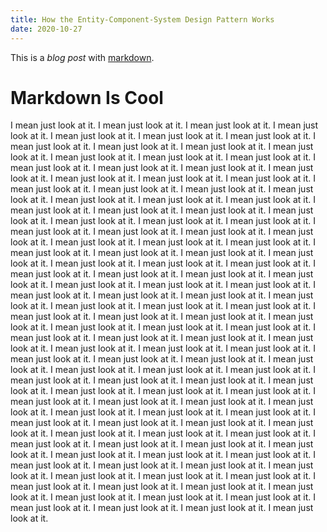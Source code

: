 ```yaml
---
title: How the Entity-Component-System Design Pattern Works
date: 2020-10-27
---
```


This is a _blog post_ with [markdown](#markdown-is-cool).

# Markdown Is Cool

I mean just look at it. I mean just look at it. I mean just look at it. I mean just look at it. I mean just look at it. I mean just look at it. I mean just look at it. I mean just look at it. I mean just look at it. I mean just look at it. I mean just look at it. I mean just look at it. I mean just look at it. I mean just look at it. I mean just look at it. I mean just look at it. I mean just look at it. I mean just look at it. I mean just look at it. I mean just look at it. I mean just look at it. I mean just look at it. I mean just look at it. I mean just look at it. I mean just look at it. I mean just look at it. I mean just look at it. I mean just look at it. I mean just look at it. I mean just look at it. I mean just look at it. I mean just look at it. I mean just look at it. I mean just look at it. I mean just look at it. I mean just look at it. I mean just look at it. I mean just look at it. I mean just look at it. I mean just look at it. I mean just look at it. I mean just look at it. I mean just look at it. I mean just look at it. I mean just look at it. I mean just look at it. I mean just look at it. I mean just look at it. I mean just look at it. I mean just look at it. I mean just look at it. I mean just look at it. I mean just look at it. I mean just look at it. I mean just look at it. I mean just look at it. I mean just look at it. I mean just look at it. I mean just look at it. I mean just look at it. I mean just look at it. I mean just look at it. I mean just look at it. I mean just look at it. I mean just look at it. I mean just look at it. I mean just look at it. I mean just look at it. I mean just look at it. I mean just look at it. I mean just look at it. I mean just look at it. I mean just look at it. I mean just look at it. I mean just look at it. I mean just look at it. I mean just look at it. I mean just look at it. I mean just look at it. I mean just look at it. I mean just look at it. I mean just look at it. I mean just look at it. I mean just look at it. I mean just look at it. I mean just look at it. I mean just look at it. I mean just look at it. I mean just look at it. I mean just look at it. I mean just look at it. I mean just look at it. I mean just look at it. I mean just look at it. I mean just look at it. I mean just look at it. I mean just look at it. I mean just look at it. I mean just look at it. I mean just look at it. I mean just look at it. I mean just look at it. I mean just look at it. I mean just look at it. I mean just look at it. I mean just look at it. I mean just look at it. I mean just look at it. I mean just look at it. I mean just look at it. I mean just look at it. I mean just look at it. I mean just look at it. I mean just look at it. I mean just look at it. I mean just look at it. I mean just look at it. I mean just look at it. I mean just look at it. I mean just look at it. I mean just look at it. I mean just look at it. I mean just look at it. I mean just look at it. I mean just look at it. I mean just look at it. I mean just look at it. I mean just look at it. I mean just look at it. I mean just look at it.
